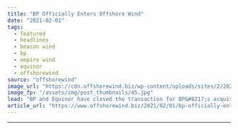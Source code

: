 ```yaml
---
title: "BP Officially Enters Offshore Wind"
date: "2021-02-01"
tags: 
  - featured
  - headlines
  - beacon wind
  - bp
  - empire wind
  - equinor
  - offshorewind
source: "offshorewind"
image_url: "https://cdn.offshorewind.biz/wp-content/uploads/sites/2/2020/11/16115010/statoil-equinor-hywind-demo-outside-karmoy-.jpg"
image_fp: "/assets/img/post_thumbnails/45.jpg"
lead: "BP and Equinor have closed the transaction for BP&#8217;s acquisition of a 50 per"
article_url: "https://www.offshorewind.biz/2021/02/01/bp-officially-enters-offshore-wind/"
---
```


---
